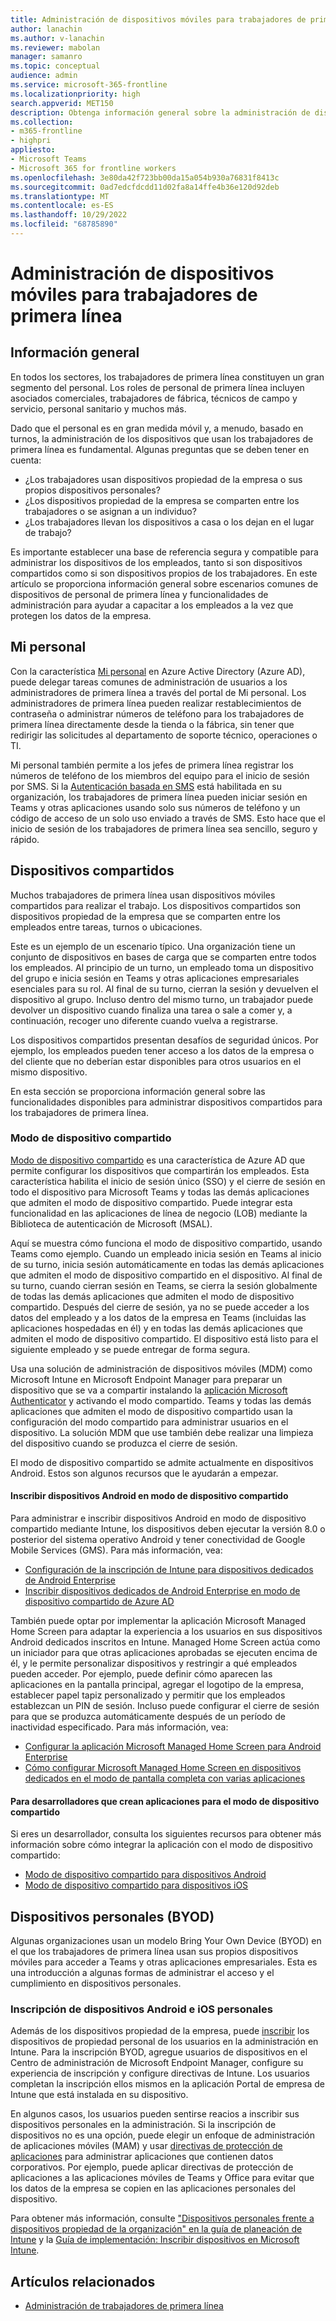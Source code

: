 ```yaml
---
title: Administración de dispositivos móviles para trabajadores de primera línea
author: lanachin
ms.author: v-lanachin
ms.reviewer: mabolan
manager: samanro
ms.topic: conceptual
audience: admin
ms.service: microsoft-365-frontline
ms.localizationpriority: high
search.appverid: MET150
description: Obtenga información general sobre la administración de dispositivos móviles para los trabajadores de primera línea de su organización.
ms.collection:
- m365-frontline
- highpri
appliesto:
- Microsoft Teams
- Microsoft 365 for frontline workers
ms.openlocfilehash: 3e80da42f723bb00da15a054b930a76831f8413c
ms.sourcegitcommit: 0ad7edcfdcdd11d02fa8a14ffe4b36e120d92deb
ms.translationtype: MT
ms.contentlocale: es-ES
ms.lasthandoff: 10/29/2022
ms.locfileid: "68785890"
---
```

# <a name="manage-mobile-devices-for-frontline-workers"></a>Administración de dispositivos móviles para trabajadores de primera línea

## <a name="overview"></a>Información general

En todos los sectores, los trabajadores de primera línea constituyen un gran segmento del personal. Los roles de personal de primera línea incluyen asociados comerciales, trabajadores de fábrica, técnicos de campo y servicio, personal sanitario y muchos más.

Dado que el personal es en gran medida móvil y, a menudo, basado en turnos, la administración de los dispositivos que usan los trabajadores de primera línea es fundamental. Algunas preguntas que se deben tener en cuenta:

- ¿Los trabajadores usan dispositivos propiedad de la empresa o sus propios dispositivos personales?
- ¿Los dispositivos propiedad de la empresa se comparten entre los trabajadores o se asignan a un individuo?
- ¿Los trabajadores llevan los dispositivos a casa o los dejan en el lugar de trabajo?

Es importante establecer una base de referencia segura y compatible para administrar los dispositivos de los empleados, tanto si son dispositivos compartidos como si son dispositivos propios de los trabajadores. En este artículo se proporciona información general sobre escenarios comunes de dispositivos de personal de primera línea y funcionalidades de administración para ayudar a capacitar a los empleados a la vez que protegen los datos de la empresa.

## <a name="my-staff"></a>Mi personal

Con la característica [Mi personal](/azure/active-directory/roles/my-staff-configure) en Azure Active Directory (Azure AD), puede delegar tareas comunes de administración de usuarios a los administradores de primera línea a través del portal de Mi personal. Los administradores de primera línea pueden realizar restablecimientos de contraseña o administrar números de teléfono para los trabajadores de primera línea directamente desde la tienda o la fábrica, sin tener que redirigir las solicitudes al departamento de soporte técnico, operaciones o TI.

Mi personal también permite a los jefes de primera línea registrar los números de teléfono de los miembros del equipo para el inicio de sesión por SMS. Si la [ Autenticación basada en SMS](/azure/active-directory/authentication/howto-authentication-sms-signin) está habilitada en su organización, los trabajadores de primera línea pueden iniciar sesión en Teams y otras aplicaciones usando solo sus números de teléfono y un código de acceso de un solo uso enviado a través de SMS. Esto hace que el inicio de sesión de los trabajadores de primera línea sea sencillo, seguro y rápido.

## <a name="shared-devices"></a>Dispositivos compartidos

Muchos trabajadores de primera línea usan dispositivos móviles compartidos para realizar el trabajo. Los dispositivos compartidos son dispositivos propiedad de la empresa que se comparten entre los empleados entre tareas, turnos o ubicaciones.

Este es un ejemplo de un escenario típico. Una organización tiene un conjunto de dispositivos en bases de carga que se comparten entre todos los empleados. Al principio de un turno, un empleado toma un dispositivo del grupo e inicia sesión en Teams y otras aplicaciones empresariales esenciales para su rol. Al final de su turno, cierran la sesión y devuelven el dispositivo al grupo. Incluso dentro del mismo turno, un trabajador puede devolver un dispositivo cuando finaliza una tarea o sale a comer y, a continuación, recoger uno diferente cuando vuelva a registrarse.

Los dispositivos compartidos presentan desafíos de seguridad únicos. Por ejemplo, los empleados pueden tener acceso a los datos de la empresa o del cliente que no deberían estar disponibles para otros usuarios en el mismo dispositivo.

En esta sección se proporciona información general sobre las funcionalidades disponibles para administrar dispositivos compartidos para los trabajadores de primera línea.

### <a name="shared-device-mode"></a>Modo de dispositivo compartido

[Modo de dispositivo compartido](/azure/active-directory/develop/msal-shared-devices) es una característica de Azure AD que permite configurar los dispositivos que compartirán los empleados. Esta característica habilita el inicio de sesión único (SSO) y el cierre de sesión en todo el dispositivo para Microsoft Teams y todas las demás aplicaciones que admiten el modo de dispositivo compartido. Puede integrar esta funcionalidad en las aplicaciones de línea de negocio (LOB) mediante la Biblioteca de autenticación de Microsoft (MSAL).

Aquí se muestra cómo funciona el modo de dispositivo compartido, usando Teams como ejemplo. Cuando un empleado inicia sesión en Teams al inicio de su turno, inicia sesión automáticamente en todas las demás aplicaciones que admiten el modo de dispositivo compartido en el dispositivo. Al final de su turno, cuando cierran sesión en Teams, se cierra la sesión globalmente de todas las demás aplicaciones que admiten el modo de dispositivo compartido. Después del cierre de sesión, ya no se puede acceder a los datos del empleado y a los datos de la empresa en Teams (incluidas las aplicaciones hospedadas en él) y en todas las demás aplicaciones que admiten el modo de dispositivo compartido. El dispositivo está listo para el siguiente empleado y se puede entregar de forma segura.

Usa una solución de administración de dispositivos móviles (MDM) como Microsoft Intune en Microsoft Endpoint Manager para preparar un dispositivo que se va a compartir instalando la [aplicación Microsoft Authenticator](https://support.microsoft.com/account-billing/how-to-use-the-microsoft-authenticator-app-9783c865-0308-42fb-a519-8cf666fe0acc) y activando el modo compartido. Teams y todas las demás aplicaciones que admiten el modo de dispositivo compartido usan la configuración del modo compartido para administrar usuarios en el dispositivo. La solución MDM que use también debe realizar una limpieza del dispositivo cuando se produzca el cierre de sesión.

El modo de dispositivo compartido se admite actualmente en dispositivos Android. Estos son algunos recursos que le ayudarán a empezar.

#### <a name="enroll-android-devices-into-shared-device-mode"></a>Inscribir dispositivos Android en modo de dispositivo compartido

Para administrar e inscribir dispositivos Android en modo de dispositivo compartido mediante Intune, los dispositivos deben ejecutar la versión 8.0 o posterior del sistema operativo Android y tener conectividad de Google Mobile Services (GMS). Para más información, vea:

- [Configuración de la inscripción de Intune para dispositivos dedicados de Android Enterprise](/mem/intune/enrollment/android-kiosk-enroll)
- [Inscribir dispositivos dedicados de Android Enterprise en modo de dispositivo compartido de Azure AD](https://techcommunity.microsoft.com/t5/intune-customer-success/enroll-android-enterprise-dedicated-devices-into-azure-ad-shared/ba-p/1820093)

También puede optar por implementar la aplicación Microsoft Managed Home Screen para adaptar la experiencia a los usuarios en sus dispositivos Android dedicados inscritos en Intune. Managed Home Screen actúa como un iniciador para que otras aplicaciones aprobadas se ejecuten encima de él, y le permite personalizar dispositivos y restringir a qué empleados pueden acceder. Por ejemplo, puede definir cómo aparecen las aplicaciones en la pantalla principal, agregar el logotipo de la empresa, establecer papel tapiz personalizado y permitir que los empleados establezcan un PIN de sesión. Incluso puede configurar el cierre de sesión para que se produzca automáticamente después de un período de inactividad especificado.  Para más información, vea:

- [Configurar la aplicación Microsoft Managed Home Screen para Android Enterprise](/mem/intune/apps/app-configuration-managed-home-screen-app)
- [Cómo configurar Microsoft Managed Home Screen en dispositivos dedicados en el modo de pantalla completa con varias aplicaciones](https://techcommunity.microsoft.com/t5/intune-customer-success/how-to-setup-microsoft-managed-home-screen-on-dedicated-devices/ba-p/1388060)

#### <a name="for-developers-creating-apps-for-shared-device-mode"></a>Para desarrolladores que crean aplicaciones para el modo de dispositivo compartido

Si eres un desarrollador, consulta los siguientes recursos para obtener más información sobre cómo integrar la aplicación con el modo de dispositivo compartido:

- [Modo de dispositivo compartido para dispositivos Android](/azure/active-directory/develop/msal-android-shared-devices)
- [Modo de dispositivo compartido para dispositivos iOS](/azure/active-directory/develop/msal-ios-shared-devices)

## <a name="personal-devices-byod"></a>Dispositivos personales (BYOD)

Algunas organizaciones usan un modelo Bring Your Own Device (BYOD) en el que los trabajadores de primera línea usan sus propios dispositivos móviles para acceder a Teams y otras aplicaciones empresariales. Esta es una introducción a algunas formas de administrar el acceso y el cumplimiento en dispositivos personales.

### <a name="enroll-android-and-ios-personal-devices"></a>Inscripción de dispositivos Android e iOS personales

Además de los dispositivos propiedad de la empresa, puede [inscribir](/mem/intune/enrollment/device-enrollment) los dispositivos de propiedad personal de los usuarios en la administración en Intune. Para la inscripción BYOD, agregue usuarios de dispositivos en el Centro de administración de Microsoft Endpoint Manager, configure su experiencia de inscripción y configure directivas de Intune. Los usuarios completan la inscripción ellos mismos en la aplicación Portal de empresa de Intune que está instalada en su dispositivo.

En algunos casos, los usuarios pueden sentirse reacios a inscribir sus dispositivos personales en la administración. Si la inscripción de dispositivos no es una opción, puede elegir un enfoque de administración de aplicaciones móviles (MAM) y usar [ directivas de protección de aplicaciones](/mem/intune/apps/app-protection-policies) para administrar aplicaciones que contienen datos corporativos. Por ejemplo, puede aplicar directivas de protección de aplicaciones a las aplicaciones móviles de Teams y Office para evitar que los datos de la empresa se copien en las aplicaciones personales del dispositivo.

Para obtener más información, consulte ["Dispositivos personales frente a dispositivos propiedad de la organización" en la guía de planeación de Intune](/mem/intune/fundamentals/intune-planning-guide#personal-devices-vs-organization-owned-devices) y la [Guía de implementación: Inscribir dispositivos en Microsoft Intune](/mem/intune/fundamentals/deployment-guide-enrollment).

## <a name="related-articles"></a>Artículos relacionados

- [Administración de trabajadores de primera línea](/azure/active-directory/fundamentals/frontline-worker-management)
